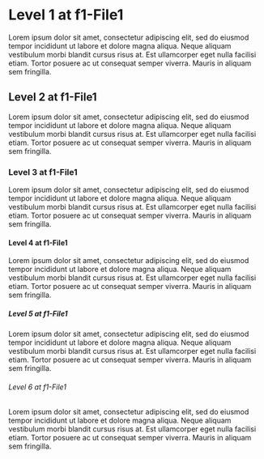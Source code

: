 # Level 1 at f1-File1

Lorem ipsum dolor sit amet, consectetur adipiscing elit, sed do eiusmod tempor incididunt ut labore et dolore magna aliqua.
Neque aliquam vestibulum morbi blandit cursus risus at. Est ullamcorper eget nulla facilisi etiam.
Tortor posuere ac ut consequat semper viverra. Mauris in aliquam sem fringilla.

## Level 2 at f1-File1

Lorem ipsum dolor sit amet, consectetur adipiscing elit, sed do eiusmod tempor incididunt ut labore et dolore magna aliqua.
Neque aliquam vestibulum morbi blandit cursus risus at. Est ullamcorper eget nulla facilisi etiam.
Tortor posuere ac ut consequat semper viverra. Mauris in aliquam sem fringilla.

### Level 3 at f1-File1

Lorem ipsum dolor sit amet, consectetur adipiscing elit, sed do eiusmod tempor incididunt ut labore et dolore magna aliqua.
Neque aliquam vestibulum morbi blandit cursus risus at. Est ullamcorper eget nulla facilisi etiam.
Tortor posuere ac ut consequat semper viverra. Mauris in aliquam sem fringilla.

#### Level 4 at f1-File1

Lorem ipsum dolor sit amet, consectetur adipiscing elit, sed do eiusmod tempor incididunt ut labore et dolore magna aliqua.
Neque aliquam vestibulum morbi blandit cursus risus at. Est ullamcorper eget nulla facilisi etiam.
Tortor posuere ac ut consequat semper viverra. Mauris in aliquam sem fringilla.

##### Level 5 at f1-File1

Lorem ipsum dolor sit amet, consectetur adipiscing elit, sed do eiusmod tempor incididunt ut labore et dolore magna aliqua.
Neque aliquam vestibulum morbi blandit cursus risus at. Est ullamcorper eget nulla facilisi etiam.
Tortor posuere ac ut consequat semper viverra. Mauris in aliquam sem fringilla.

###### Level 6 at f1-File1

Lorem ipsum dolor sit amet, consectetur adipiscing elit, sed do eiusmod tempor incididunt ut labore et dolore magna aliqua.
Neque aliquam vestibulum morbi blandit cursus risus at. Est ullamcorper eget nulla facilisi etiam.
Tortor posuere ac ut consequat semper viverra. Mauris in aliquam sem fringilla.
